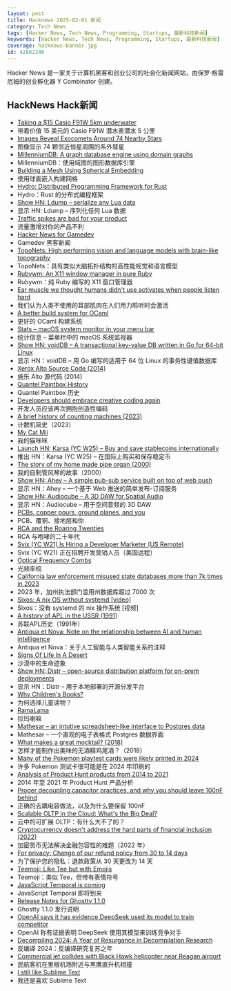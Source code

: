 ```yaml
---
layout: post
title: Hacknews 2025-02-01 新闻
category: Tech News
tags: [Hacker News, Tech News, Programming, Startups, 最新科技新闻]
keywords: [Hacker News, Tech News, Programming, Startups, 最新科技新闻]
coverage: hacknews-banner.jpg
id: 42862246
---
```


Hacker News 是一家关于计算机黑客和创业公司的社会化新闻网站，由保罗·格雷厄姆的创业孵化器 Y Combinator 创建。

## HackNews Hack新闻

- [Taking a $15 Casio F91W 5km underwater](https://www.watchesofespionage.com/blogs/woe-dispatch/casio-f91w-diving-underwater-pressure-test)
- 带着价值 15 美元的 Casio F91W 潜水表潜水 5 公里
- [Images Reveal Exocomets Around 74 Nearby Stars](https://skyandtelescope.org/astronomy-news/new-images-reveal-exocomets-around-74-nearby-stars/)
- 图像显示 74 颗邻近恒星周围的系外彗星
- [MillenniumDB: A graph database engine using domain graphs](https://github.com/MillenniumDB/MillenniumDB)
- MillenniumDB：使用域图的图形数据库引擎
- [Building a Mesh Using Spherical Embedding](https://andrews.wiki/spherical-mesh)
- 使用球面嵌入构建网格
- [Hydro: Distributed Programming Framework for Rust](https://hydro.run/docs/hydro/)
- Hydro：Rust 的分布式编程框架
- [Show HN: Ldump – serialize any Lua data](https://github.com/girvel/ldump)
- 显示 HN: Ldump – 序列化任何 Lua 数据
- [Traffic spikes are bad for your product](https://andrewchen.substack.com/p/my-product-went-viral-on-social-media)
- 流量激增对你的产品不利
- [Hacker News for Gamedev](https://gamedev.city/)
- Gamedev 黑客新闻
- [TopoNets: High performing vision and language models with brain-like topography](https://arxiv.org/abs/2501.16396)
- TopoNets：具有类似大脑拓扑结构的高性能视觉和语言模型
- [Rubywm: An X11 window manager in pure Ruby](https://github.com/vidarh/rubywm)
- Rubywm：纯 Ruby 编写的 X11 窗口管理器
- [Ear muscle we thought humans didn't use activates when people listen hard](https://www.frontiersin.org/news/2025/01/31/ear-muscle-wiggling-ears-activates-listening-frontiers-neuroscience)
- 我们认为人类不使用的耳部肌肉在人们用力聆听时会激活
- [A better build system for OCaml](https://blog.janestreet.com/how-we-accidentally-built-a-better-build-system-for-ocaml-index/)
- 更好的 OCaml 构建系统
- [Stats – macOS system monitor in your menu bar](https://github.com/exelban/stats)
- 统计信息 – 菜单栏中的 macOS 系统监视器
- [Show HN: voidDB – A transactional key-value DB written in Go for 64-bit Linux](https://github.com/voidDB/voidDB)
- 显示 HN：voidDB – 用 Go 编写的适用于 64 位 Linux 的事务性键值数据库
- [Xerox Alto Source Code (2014)](https://computerhistory.org/blog/xerox-alto-source-code/)
- 施乐 Alto 源代码 (2014)
- [Quantel Paintbox History](https://www.quantelpaintbox.com/history.html)
- Quantel Paintbox 历史
- [Developers should embrace creative coding again](https://www.figma.com/blog/why-developers-should-embrace-creative-coding-again/)
- 开发人员应该再次拥抱创造性编码
- [A brief history of counting machines (2023)](https://lcamtuf.substack.com/p/a-brief-history-of-counting-stuff)
- 计数机简史（2023）
- [My Cat Mii](https://www.theparisreview.org/blog/2025/01/20/my-cat-mii/)
- 我的猫咪咪
- [Launch HN: Karsa (YC W25) – Buy and save stablecoins internationally]()
- 推出 HN：Karsa (YC W25) – 在国际上购买和保存稳定币
- [The story of my home made pipe organ (2000)](https://www.sentex.ca/~mwandel/organ/organ.html)
- 我的自制管风琴的故事（2000）
- [Show HN: Ahey – A simple pub-sub service built on top of web push](https://ahey.io)
- 显示 HN：Ahey – 一个基于 Web 推送的简单发布-订阅服务
- [Show HN: Audiocube – A 3D DAW for Spatial Audio](https://www.audiocube.app)
- 显示 HN：Audiocube – 用于空间音频的 3D DAW
- [PCBs, copper pours, ground planes, and you](https://lcamtuf.substack.com/p/pcbs-ground-planes-and-you)
- PCB、覆铜、接地层和你
- [RCA and the Roaring Twenties](https://globalfinancialdata.com/rca-and-the-roaring-twenties)
- RCA 与咆哮的二十年代
- [Svix (YC W21) Is Hiring a Developer Marketer (US Remote)](https://www.svix.com/careers/)
- Svix (YC W21) 正在招聘开发营销人员（美国远程）
- [Optical Frequency Combs](https://www.nist.gov/topics/physics/optical-frequency-combs)
- 光频率梳
- [California law enforcement misused state databases more than 7k times in 2023](https://www.eff.org/deeplinks/2025/01/california-police-misused-state-databases-more-7000-times-2023)
- 2023 年，加州执法部门滥用州数据库超过 7000 次
- [Sixos: A nix OS without systemd [video]](https://media.ccc.de/v/38c3-sixos-a-nix-os-without-systemd)
- Sixos：没有 systemd 的 nix 操作系统 [视频]
- [A history of APL in the USSR (1991)](https://dl.acm.org/doi/10.1145/130647.130656)
- 苏联APL历史（1991年）
- [Antiqua et Nova: Note on the relationship between AI and human intelligence](https://www.vatican.va/roman_curia/congregations/cfaith/documents/rc_ddf_doc_20250128_antiqua-et-nova_en.html)
- Antiqua et Nova：关于人工智能与人类智能关系的注释
- [Signs Of Life In A Desert](https://www.noemamag.com/signs-of-life-in-a-desert-of-death/)
- 沙漠中的生命迹象
- [Show HN: Distr – open-source distribution platform for on-prem deployments](https://github.com/glasskube/distr)
- 显示 HN：Distr – 用于本地部署的开源分发平台
- [Why Children's Books?](https://www.lrb.co.uk/the-paper/v47/n02/katherine-rundell/why-children-s-books)
- 为何选择儿童读物？
- [RamaLama](https://github.com/containers/ramalama)
- 拉玛喇嘛
- [Mathesar – an intutive spreadsheet-like interface to Postgres data](https://github.com/mathesar-foundation/mathesar)
- Mathesar – 一个直观的电子表格式 Postgres 数据界面
- [What makes a great mocktail? (2018)](https://www.seriouseats.com/cocktail-science-mocktail-how-to-replicate-the-taste-of-alcohol-in-a-nonalcoholic-drink)
- 怎样才能制作出美味的无酒精鸡尾酒？（2018）
- [Many of the Pokemon playtest cards were likely printed in 2024](https://www.elitefourum.com/t/many-of-the-pokemon-playtest-cards-were-likely-printed-in-2024/52421)
- 许多 Pokemon 测试卡很可能是在 2024 年印刷的
- [Analysis of Product Hunt products from 2014 to 2021](https://components.one/posts/gamer-and-nihilist-product-hunt)
- 2014 年至 2021 年 Product Hunt 产品分析
- [Proper decoupling capacitor practices, and why you should leave 100nF behind](https://codeinsecurity.wordpress.com/2025/01/25/proper-decoupling-practices-and-why-you-should-leave-100nf-behind/)
- 正确的去耦电容做法，以及为什么要保留 100nF
- [Scalable OLTP in the Cloud: What's the Big Deal?](http://muratbuffalo.blogspot.com/2024/01/scalable-oltp-in-cloud-whats-big-deal.html)
- 云中的可扩展 OLTP：有什么大不了的？
- [Cryptocurrency doesn't address the hard parts of financial inclusion (2022)](https://www.wave.com/en/blog/crypto/index.html)
- 加密货币无法解决金融包容性的难题（2022 年）
- [For privacy: Change of our refund policy from 30 to 14 days](https://mullvad.net/en/blog/for-privacy-change-of-our-refund-policy-from-30-to-14-days)
- 为了保护您的隐私：退款政策从 30 天更改为 14 天
- [Teemoji: Like Tee but with Emojis](https://github.com/willswire/teemoji)
- Teemoji：类似 Tee，但带有表情符号
- [JavaScript Temporal is coming](https://developer.mozilla.org/en-US/blog/javascript-temporal-is-coming/)
- JavaScript Temporal 即将到来
- [Release Notes for Ghostty 1.1.0](https://ghostty.org/docs/install/release-notes/1-1-0)
- Ghostty 1.1.0 发行说明
- [OpenAI says it has evidence DeepSeek used its model to train competitor](https://www.ft.com/content/a0dfedd1-5255-4fa9-8ccc-1fe01de87ea6)
- OpenAI 称有证据表明 DeepSeek 使用其模型来训练竞争对手
- [Decompiling 2024: A Year of Resurgance in Decompilation Research](https://mahaloz.re/dec-progress-2024)
- 反编译 2024：反编译研究复苏之年
- [Commercial jet collides with Black Hawk helicopter near Reagan airport](https://www.mediaite.com/news/breaking-commercial-jet-collides-with-police-chopper-near-reagan-airport/)
- 民航客机在里根机场附近与黑鹰直升机相撞
- [I still like Sublime Text](https://ohdoylerules.com/workflows/why-i-still-like-sublime-text-in-2025/)
- 我还是喜欢 Sublime Text

